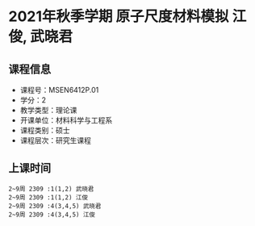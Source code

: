 # 2021年秋季学期 原子尺度材料模拟 江俊, 武晓君






## 课程信息

- 课程号：MSEN6412P.01
- 学分：2
- 教学类型：理论课
- 开课单位：材料科学与工程系
- 课程类别：硕士
- 课程层次：研究生课程

## 上课时间

```
2~9周 2309 :1(1,2) 武晓君
2~9周 2309 :1(1,2) 江俊
2~9周 2309 :4(3,4,5) 武晓君
2~9周 2309 :4(3,4,5) 江俊
```

